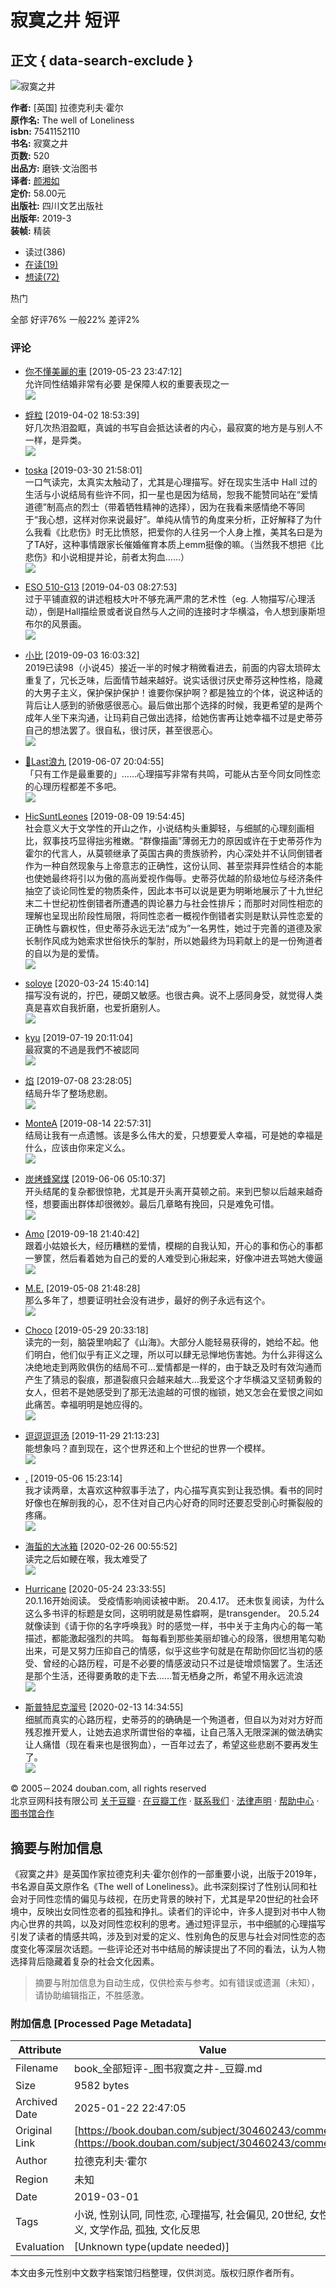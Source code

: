 # 寂寞之井 短评

## 正文 { data-search-exclude }


![寂寞之井](https://img9.doubanio.com/view/subject/s/public/s32051196.jpg)

**作者:** [英国] 拉德克利夫·霍尔  
**原作名:** The well of Loneliness  
**isbn:** 7541152110  
**书名:** 寂寞之井  
**页数:** 520  
**出品方:** 磨铁·文治图书  
**译者:** [颜湘如](https://book.douban.com/search/%E9%A2%9C%E6%B9%98%E5%A6%82)  
**定价:** 58.00元  
**出版社:** 四川文艺出版社  
**出版年:** 2019-3  
**装帧:** 精装  

- 读过(386)
- [在读(19)](https://book.douban.com/subject/30460243/comments?status=N)
- [想读(72)](https://book.douban.com/subject/30460243/comments?status=F)

热门

全部 好评76% 一般22% 差评2%

### 评论
- [你不懂美麗的車](https://www.douban.com/people/100508712/) [2019-05-23 23:47:12]  
  允许同性结婚非常有必要 是保障人权的重要表现之一  
  ![](https://img2.doubanio.com/icon/u100508712-31.jpg)

- [蜉粒](https://www.douban.com/people/103075789/) [2019-04-02 18:53:39]  
  好几次热泪盈眶，真诚的书写自会抵达读者的内心，最寂寞的地方是与别人不一样，是异类。  
  ![](https://img9.doubanio.com/icon/u103075789-15.jpg)

- [toska](https://www.douban.com/people/Wegmarken27/) [2019-03-30 21:58:01]  
  一口气读完，太真实太触动了，尤其是心理描写。好在现实生活中 Hall 过的生活与小说结局有些许不同，扣一星也是因为结局，恕我不能赞同站在“爱情道德”制高点的烈士（带着牺牲精神的选择），因为在我看来感情绝不等同于“我心想，这样对你来说最好”。单纯从情节的角度来分析，正好解释了为什么我看《比悲伤》时无比愤怒，把爱你的人往另一个人身上推，美其名曰是为了TA好，这种事情跟家长催婚催育本质上emm挺像的嘛。（当然我不想把《比悲伤》和小说相提并论，前者太狗血……）  
  ![](https://img1.doubanio.com/icon/u58072442-29.jpg)

- [ESO 510-G13](https://www.douban.com/people/orlando_6/) [2019-04-03 08:27:53]  
  过于平铺直叙的讲述粗枝大叶不够充满严肃的艺术性（eg. 人物描写/心理活动），倒是Hall描绘景或者说自然与人之间的连接时才华横溢，令人想到康斯坦布尔的风景画。  
  ![](https://img3.doubanio.com/icon/u32032781-97.jpg)

- [小比](https://www.douban.com/people/138611350/) [2019-09-03 16:03:32]  
  2019已读98（小说45）接近一半的时候才稍微看进去，前面的内容太琐碎太重复了，冗长乏味，后面情节越来越好。说实话很讨厌史蒂芬这种性格，隐藏的大男子主义，保护保护保护！谁要你保护啊？都是独立的个体，说这种话的背后让人感到的骄傲感很恶心。最后做出那个选择的时候，我更希望的是两个成年人坐下来沟通，让玛莉自己做出选择，给她伤害再让她幸福不过是史蒂芬自己的想法罢了。很自私，很讨厌，甚至很恶心。  
  ![](https://img3.doubanio.com/icon/u138611350-57.jpg)

- [🌈Last浪九](https://www.douban.com/people/wood40/) [2019-06-07 20:04:55]  
  「只有工作是最重要的」……心理描写非常有共鸣，可能从古至今同女同性恋的心理历程都差不多吧。  
  ![](https://img9.doubanio.com/icon/u64575326-24.jpg)

- [HicSuntLeones](https://www.douban.com/people/156935493/) [2019-08-09 19:54:45]  
  社会意义大于文学性的开山之作，小说结构头重脚轻，与细腻的心理刻画相比，叙事技巧显得拙劣稚嫩。“群像描画”薄弱无力的原因或许在于史蒂芬作为霍尔的代言人，从莫顿继承了英国古典的贵族骄矜，内心深处并不认同倒错者作为一种自然现象与上帝意志的正确性，这份认同、甚至崇拜异性结合的本能也使她最终将引以为傲的高尚爱视作侮辱。史蒂芬优越的阶级地位与经济条件抽空了谈论同性爱的物质条件，因此本书可以说是更为明晰地展示了十九世纪末二十世纪初性倒错者所遭遇的舆论暴力与社会性排斥；而那时对同性相恋的理解也呈现出阶段性局限，将同性恋者一概视作倒错者实则是默认异性恋爱的正确性与霸权性，但史蒂芬永远无法“成为”一名男性，她过于完善的道德及家长制作风成为她索求世俗快乐的掣肘，所以她最终为玛莉献上的是一份殉道者的自以为是的爱情。  
  ![](https://img9.doubanio.com/icon/u156935493-274.jpg)

- [soloye](https://www.douban.com/people/soloye/) [2020-03-24 15:40:14]  
  描写没有说的，拧巴，硬朗又敏感。也很古典。说不上感同身受，就觉得人类真是喜欢自我折磨，也爱折磨别人。  
  ![](https://img3.doubanio.com/icon/u2197848-3.jpg)

- [kyu](https://www.douban.com/people/129879466/) [2019-07-19 20:11:04]  
  最寂寞的不過是我們不被認同  
  ![](https://img9.doubanio.com/icon/u129879466-15.jpg)

- [焰](https://www.douban.com/people/49269799/) [2019-07-08 23:28:05]  
  结局升华了整场悲剧。  
  ![](https://img3.doubanio.com/icon/u49269799-2.jpg)

- [MonteA](https://www.douban.com/people/rota1993/) [2019-08-14 22:57:31]  
  结局让我有一点遗憾。该是多么伟大的爱，只想要爱人幸福，可是她的幸福是什么，应该由你来定义么。  
  ![](https://img1.doubanio.com/icon/u3868905-30.jpg)

- [炭烤蜂窝煤](https://www.douban.com/people/141052942/) [2019-06-06 05:10:37]  
  开头结尾的复杂都很惊艳，尤其是开头离开莫顿之前。来到巴黎以后越来越奇怪，想要画出群体却很微妙。最后几章略有挽回，只是难免可惜。  
  ![](https://img9.doubanio.com/icon/u141052942-14.jpg)

- [Amo](https://www.douban.com/people/AMOIIYU/) [2019-09-18 21:40:42]  
  跟着小姑娘长大，经历糟糕的爱情，模糊的自我认知，开心的事和伤心的事都一箩筐，然后看着她为自己的爱的人难受到心揪起来，好像冲进去骂她大傻逼  
  ![](https://img1.doubanio.com/icon/u49205206-40.jpg)

- [M.E.](https://www.douban.com/people/122060247/) [2019-05-08 21:48:28]  
  那么多年了，想要证明社会没有进步，最好的例子永远有这个。  
  ![](https://img3.doubanio.com/icon/u122060247-2.jpg)

- [Choco](https://www.douban.com/people/104516553/) [2019-05-29 20:33:18]  
  读完的一刻，脑袋里响起了《山海》。大部分人能轻易获得的，她给不起。他们明白，他们似乎有正义之理，所以可以肆无忌惮地伤害她。为什么非得这么决绝地走到两败俱伤的结局不可…爱情都是一样的，由于缺乏及时有效沟通而产生了猜忌的裂痕，那道裂痕只会越来越大…我爱这个才华横溢又坚韧勇毅的女人，但若不是她感受到了那无法逾越的可恨的枷锁，她又怎会在爱恨之间如此痛苦。幸福明明是她应得的。  
  ![](https://img3.doubanio.com/icon/u2140066-3.jpg)

- [逗逗逗逗汤](https://www.douban.com/people/slimshady_522/) [2019-11-29 21:13:23]  
  能想象吗？直到现在，这个世界还和上个世纪的世界一个模样。  
  ![](https://img3.doubanio.com/icon/u88844825-12.jpg)

- [.](https://www.douban.com/people/88844825/) [2019-05-06 15:23:14]  
  我才读两章，太喜欢这种叙事手法了，内心描写真实到让我恐惧。看书的同时好像也在解剖我的心，忍不住对自己内心好奇的同时还要忍受剖心时撕裂般的疼痛。  
  ![](https://img9.doubanio.com/icon/u172967536-4.jpg)

- [海蜇的大冰箱](https://www.douban.com/people/magicaldog/) [2020-02-26 00:55:52]  
  读完之后如鲠在喉，我太难受了  
  ![](https://img2.doubanio.com/icon/u158851588-1.jpg)

- [Hurricane](https://www.douban.com/people/158851588/) [2020-05-24 23:33:55]  
  20.1.16开始阅读。 受疫情影响阅读被中断。 20.4.17。 还未恢复阅读，为什么这么多书评的标题是女同，这明明就是易性癖啊，是transgender。 20.5.24就像读到《请于你的名字呼唤我》时的感觉一样，书中关于主角内心的每一笔描述，都能激起强烈的共鸣。 每每看到那些美丽却锥心的段落，很想用笔勾勒出来，可是又努力压抑自己的情感，似乎这些字句就是在帮助你回忆当初的感受、曾经的心路历程，可是不必要的情感波动只不过是徒增烦恼罢了。生活还是那个生活，还得要勇敢的走下去……暂无栖身之所，希望不用永远流浪  
  ![](https://img3.doubanio.com/icon/u35361581-43.jpg)

- [斯普特尼克溜号](https://www.douban.com/people/cyl1937/) [2020-02-13 14:34:55]  
  细腻而真实的心路历程，史蒂芬的的确确是一个殉道者，但自以为对对方好而残忍推开爱人，让她去追求所谓世俗的幸福，让自己落入无限深渊的做法确实让人痛惜（现在看来也是很狗血），一百年过去了，希望这些悲剧不要再发生了。  
  ![](https://img3.doubanio.com/icon/u35361581-43.jpg)

© 2005－2024 douban.com, all rights reserved  
北京豆网科技有限公司 [关于豆瓣](https://www.douban.com/about) · [在豆瓣工作](https://www.douban.com/jobs) · [联系我们](https://www.douban.com/about?topic=contactus) · [法律声明](https://www.douban.com/about/legal) · [帮助中心](https://help.douban.com/?app=book) · [图书馆合作](https://book.douban.com/library_invitation)
<!-- tcd_original_link https://book.douban.com/subject/30460243/comments/ -->


## 摘要与附加信息

<!-- tcd_abstract -->
《寂寞之井》是英国作家拉德克利夫·霍尔创作的一部重要小说，出版于2019年，书名源自英文原作名《The well of Loneliness》。此书深刻探讨了性别认同和社会对于同性恋情的偏见与歧视，在历史背景的映衬下，尤其是早20世纪的社会环境中，反映出女同性恋者的孤独和挣扎。读者们的评论中，许多人提到对书中人物内心世界的共鸣，以及对同性恋权利的思考。通过短评显示，书中细腻的心理描写引发了读者的情感共鸣，涉及到对爱的定义、性别角色的反思与社会对同性恋的态度变化等深层次话题。一些评论还对书中结局的解读提出了不同的看法，认为人物选择背后隐藏着复杂的社会文化因素。
<!-- tcd_abstract_end -->

> 摘要与附加信息为自动生成，仅供检索与参考。如有错误或遗漏（未知），请协助编辑指正，不胜感激。

### 附加信息 [Processed Page Metadata]

| Attribute       | Value                                  |
|-----------------|----------------------------------------|
| Filename        | book_全部短评-_图书寂寞之井-_豆瓣.md                             |
| Size            | 9582 bytes                           |
| Archived Date   | 2025-01-22 22:47:05                             |
| Original Link   | [https://book.douban.com/subject/30460243/comments/](https://book.douban.com/subject/30460243/comments/)                       |
| Author          | 拉德克利夫·霍尔                               |
| Region          | 未知                               |
| Date            | 2019-03-01                                 |
| Tags            | 小说, 性别认同, 同性恋, 心理描写, 社会偏见, 20世纪, 女性主义, 文学作品, 孤独, 文化反思                                 |
| Evaluation            | [Unknown type(update needed)]                                 |
<!-- tcd_table_end -->

本文由多元性别中文数字档案馆归档整理，仅供浏览。版权归原作者所有。
